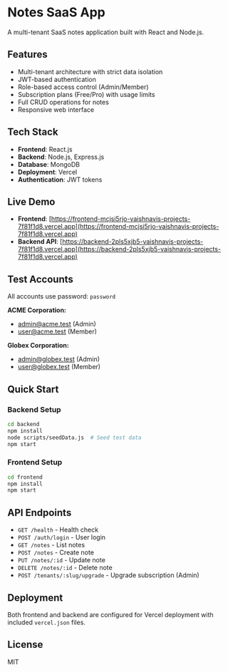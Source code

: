 # Notes SaaS App

A multi-tenant SaaS notes application built with React and Node.js.

## Features

- Multi-tenant architecture with strict data isolation
- JWT-based authentication
- Role-based access control (Admin/Member)
- Subscription plans (Free/Pro) with usage limits
- Full CRUD operations for notes
- Responsive web interface

## Tech Stack

- **Frontend**: React.js
- **Backend**: Node.js, Express.js
- **Database**: MongoDB
- **Deployment**: Vercel
- **Authentication**: JWT tokens

## Live Demo

- **Frontend**: [https://frontend-mcjsi5rjo-vaishnavis-projects-7f81f1d8.vercel.app](https://frontend-mcjsi5rjo-vaishnavis-projects-7f81f1d8.vercel.app)
- **Backend API**: [https://backend-2pls5xjb5-vaishnavis-projects-7f81f1d8.vercel.app](https://backend-2pls5xjb5-vaishnavis-projects-7f81f1d8.vercel.app)

## Test Accounts

All accounts use password: `password`

**ACME Corporation:**
- admin@acme.test (Admin)
- user@acme.test (Member)

**Globex Corporation:**
- admin@globex.test (Admin)
- user@globex.test (Member)

## Quick Start

### Backend Setup

```bash
cd backend
npm install
node scripts/seedData.js  # Seed test data
npm start
```

### Frontend Setup

```bash
cd frontend
npm install
npm start
```

## API Endpoints

- `GET /health` - Health check
- `POST /auth/login` - User login
- `GET /notes` - List notes
- `POST /notes` - Create note
- `PUT /notes/:id` - Update note
- `DELETE /notes/:id` - Delete note
- `POST /tenants/:slug/upgrade` - Upgrade subscription (Admin)

## Deployment

Both frontend and backend are configured for Vercel deployment with included `vercel.json` files.

## License

MIT